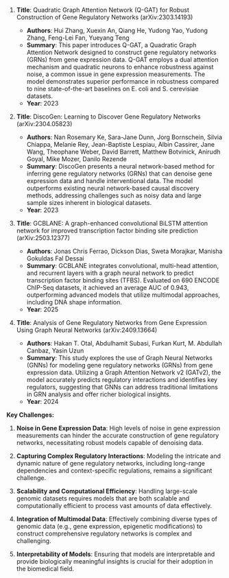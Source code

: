 1. **Title**: Quadratic Graph Attention Network (Q-GAT) for Robust Construction of Gene Regulatory Networks (arXiv:2303.14193)
   - **Authors**: Hui Zhang, Xuexin An, Qiang He, Yudong Yao, Yudong Zhang, Feng-Lei Fan, Yueyang Teng
   - **Summary**: This paper introduces Q-GAT, a Quadratic Graph Attention Network designed to construct gene regulatory networks (GRNs) from gene expression data. Q-GAT employs a dual attention mechanism and quadratic neurons to enhance robustness against noise, a common issue in gene expression measurements. The model demonstrates superior performance in robustness compared to nine state-of-the-art baselines on E. coli and S. cerevisiae datasets.
   - **Year**: 2023

2. **Title**: DiscoGen: Learning to Discover Gene Regulatory Networks (arXiv:2304.05823)
   - **Authors**: Nan Rosemary Ke, Sara-Jane Dunn, Jorg Bornschein, Silvia Chiappa, Melanie Rey, Jean-Baptiste Lespiau, Albin Cassirer, Jane Wang, Theophane Weber, David Barrett, Matthew Botvinick, Anirudh Goyal, Mike Mozer, Danilo Rezende
   - **Summary**: DiscoGen presents a neural network-based method for inferring gene regulatory networks (GRNs) that can denoise gene expression data and handle interventional data. The model outperforms existing neural network-based causal discovery methods, addressing challenges such as noisy data and large sample sizes inherent in biological datasets.
   - **Year**: 2023

3. **Title**: GCBLANE: A graph-enhanced convolutional BiLSTM attention network for improved transcription factor binding site prediction (arXiv:2503.12377)
   - **Authors**: Jonas Chris Ferrao, Dickson Dias, Sweta Morajkar, Manisha Gokuldas Fal Dessai
   - **Summary**: GCBLANE integrates convolutional, multi-head attention, and recurrent layers with a graph neural network to predict transcription factor binding sites (TFBS). Evaluated on 690 ENCODE ChIP-Seq datasets, it achieved an average AUC of 0.943, outperforming advanced models that utilize multimodal approaches, including DNA shape information.
   - **Year**: 2025

4. **Title**: Analysis of Gene Regulatory Networks from Gene Expression Using Graph Neural Networks (arXiv:2409.13664)
   - **Authors**: Hakan T. Otal, Abdulhamit Subasi, Furkan Kurt, M. Abdullah Canbaz, Yasin Uzun
   - **Summary**: This study explores the use of Graph Neural Networks (GNNs) for modeling gene regulatory networks (GRNs) from gene expression data. Utilizing a Graph Attention Network v2 (GATv2), the model accurately predicts regulatory interactions and identifies key regulators, suggesting that GNNs can address traditional limitations in GRN analysis and offer richer biological insights.
   - **Year**: 2024

**Key Challenges:**

1. **Noise in Gene Expression Data**: High levels of noise in gene expression measurements can hinder the accurate construction of gene regulatory networks, necessitating robust models capable of denoising data.

2. **Capturing Complex Regulatory Interactions**: Modeling the intricate and dynamic nature of gene regulatory networks, including long-range dependencies and context-specific regulations, remains a significant challenge.

3. **Scalability and Computational Efficiency**: Handling large-scale genomic datasets requires models that are both scalable and computationally efficient to process vast amounts of data effectively.

4. **Integration of Multimodal Data**: Effectively combining diverse types of genomic data (e.g., gene expression, epigenetic modifications) to construct comprehensive regulatory networks is complex and challenging.

5. **Interpretability of Models**: Ensuring that models are interpretable and provide biologically meaningful insights is crucial for their adoption in the biomedical field. 
